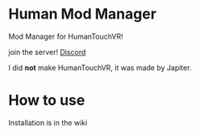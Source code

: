 # Human Mod Manager
Mod Manager for HumanTouchVR!

join the server! [Discord](https://discord.gg/cfb52zVnHN)

I did **not** make HumanTouchVR, it was made by Japiter.

# How to use

Installation is in the wiki
